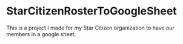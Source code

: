# StarCitizenRosterToGoogleSheet
This is a project I made for my Star Citizen organization to have our members in a google sheet. 
